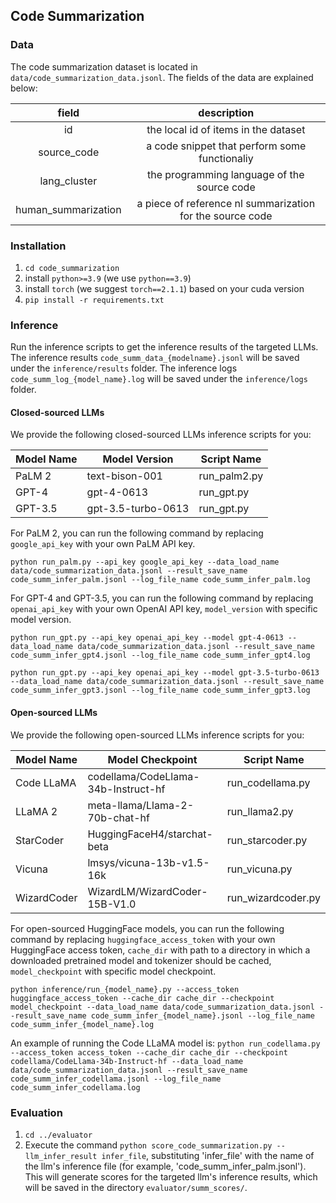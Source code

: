 ## Code Summarization

### Data
The code summarization dataset is located in `data/code_summarization_data.jsonl`. The fields of the data are explained below:

| field | description |
| :---: | :---: |
| id | the local id of items in the dataset |
| source_code | a code snippet that perform some functionaliy |
| lang_cluster | the programming language of the source code |
| human_summarization | a piece of reference nl summarization for the source code |

### Installation

1. `cd code_summarization`
2. install `python>=3.9` (we use `python==3.9`)
3. install `torch` (we suggest `torch==2.1.1`) based on your cuda version
4. `pip install -r requirements.txt`

### Inference

Run the inference scripts to get the inference results of the targeted LLMs. The inference results `code_summ_data_{modelname}.jsonl` will be saved under the `inference/results` folder. The inference logs `code_summ_log_{model_name}.log` will be saved under the `inference/logs` folder. 

#### Closed-sourced LLMs

We provide the following closed-sourced LLMs inference scripts for you:


| Model Name | Model Version      | Script Name  |
| ---------- | ------------------ | ------------ |
| PaLM 2     | text-bison-001     | run_palm2.py |
| GPT-4      | gpt-4-0613         | run_gpt.py   |
| GPT-3.5    | gpt-3.5-turbo-0613 | run_gpt.py   |

For PaLM 2, you can run the following command by replacing `google_api_key` with your own PaLM API key.

`python run_palm.py --api_key google_api_key --data_load_name data/code_summarization_data.jsonl --result_save_name code_summ_infer_palm.jsonl --log_file_name code_summ_infer_palm.log`

For GPT-4 and GPT-3.5, you can run the following command by replacing `openai_api_key` with your own OpenAI API key, `model_version` with specific model version.

`python run_gpt.py --api_key openai_api_key --model gpt-4-0613 --data_load_name data/code_summarization_data.jsonl --result_save_name code_summ_infer_gpt4.jsonl --log_file_name code_summ_infer_gpt4.log`

`python run_gpt.py --api_key openai_api_key --model gpt-3.5-turbo-0613 --data_load_name data/code_summarization_data.jsonl --result_save_name code_summ_infer_gpt3.jsonl --log_file_name code_summ_infer_gpt3.log`



#### Open-sourced LLMs

We provide the following open-sourced LLMs inference scripts for you:

| Model Name  | Model Checkpoint                    | Script Name        |
| ----------- | ----------------------------------- | ------------------ |
| Code LLaMA  | codellama/CodeLlama-34b-Instruct-hf | run_codellama.py   |
| LLaMA 2     | meta-llama/Llama-2-70b-chat-hf      | run_llama2.py      |
| StarCoder   | HuggingFaceH4/starchat-beta         | run_starcoder.py   |
| Vicuna      | lmsys/vicuna-13b-v1.5-16k           | run_vicuna.py      |
| WizardCoder | WizardLM/WizardCoder-15B-V1.0       | run_wizardcoder.py |


For open-sourced HuggingFace models, you can run the following command by replacing `huggingface_access_token` with your own HuggingFace access token, `cache_dir` with path to a directory in which a downloaded pretrained model and tokenizer should be cached, `model_checkpoint` with specific model checkpoint.

`python inference/run_{model_name}.py --access_token huggingface_access_token --cache_dir cache_dir --checkpoint model_checkpoint --data_load_name data/code_summarization_data.jsonl --result_save_name code_summ_infer_{model_name}.jsonl --log_file_name code_summ_infer_{model_name}.log`

An example of running the Code LLaMA model is:
`python run_codellama.py --access_token access_token --cache_dir cache_dir --checkpoint codellama/CodeLlama-34b-Instruct-hf --data_load_name data/code_summarization_data.jsonl --result_save_name code_summ_infer_codellama.jsonl --log_file_name code_summ_infer_codellama.log`

### Evaluation

1. `cd ../evaluator` 
2. Execute the command `python score_code_summarization.py --llm_infer_result infer_file`, substituting 'infer_file' with the name of the llm's inference file (for example, 'code_summ_infer_palm.jsonl'). This will generate scores for the targeted llm's inference results, which will be saved in the directory `evaluator/summ_scores/`.
